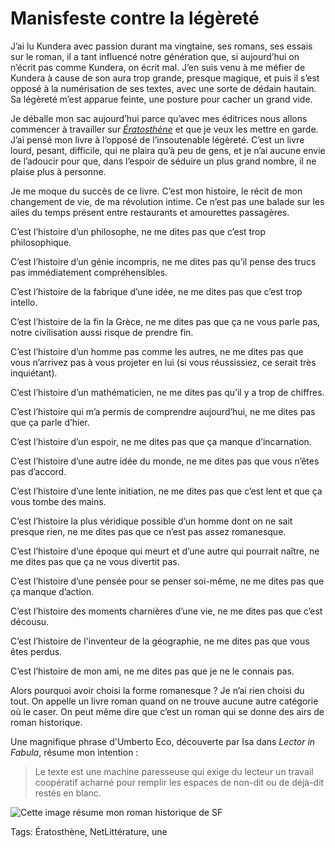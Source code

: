 # Manisfeste contre la légèreté

J’ai lu Kundera avec passion durant ma vingtaine, ses romans, ses essais sur le roman, il a tant influencé notre génération que, si aujourd’hui on n’écrit pas comme Kundera, on écrit mal. J’en suis venu à me méfier de Kundera à cause de son aura trop grande, presque magique, et puis il s’est opposé à la numérisation de ses textes, avec une sorte de dédain hautain. Sa légèreté m’est apparue feinte, une posture pour cacher un grand vide.<span id="more-34952"></span>

Je déballe mon sac aujourd’hui parce qu’avec mes éditrices nous allons commencer à travailler sur [*Ératosthène*](http://blog.tcrouzet.com/eratosthene/) et que je veux les mettre en garde. J’ai pensé mon livre à l’opposé de l’insoutenable légèreté. C’est un livre lourd, pesant, difficile, qui ne plaira qu’à peu de gens, et je n’ai aucune envie de l’adoucir pour que, dans l’espoir de séduire un plus grand nombre, il ne plaise plus à personne.

Je me moque du succès de ce livre. C’est mon histoire, le récit de mon changement de vie, de ma révolution intime. Ce n’est pas une balade sur les ailes du temps présent entre restaurants et amourettes passagères.

C’est l’histoire d’un philosophe, ne me dites pas que c’est trop philosophique.

C’est l’histoire d’un génie incompris, ne me dites pas qu’il pense des trucs pas immédiatement compréhensibles.

C’est l’histoire de la fabrique d’une idée, ne me dites pas que c’est trop intello.

C’est l’histoire de la fin la Grèce, ne me dites pas que ça ne vous parle pas, notre civilisation aussi risque de prendre fin.

C’est l’histoire d’un homme pas comme les autres, ne me dites pas que vous n’arrivez pas à vous projeter en lui (si vous réussissiez, ce serait très inquiétant).

C’est l’histoire d’un mathématicien, ne me dites pas qu’il y a trop de chiffres.

C’est l’histoire qui m’a permis de comprendre aujourd’hui, ne me dites pas que ça parle d’hier.

C’est l’histoire d’un espoir, ne me dites pas que ça manque d’incarnation.

C’est l’histoire d’une autre idée du monde, ne me dites pas que vous n’êtes pas d’accord.

C’est l’histoire d’une lente initiation, ne me dites pas que c’est lent et que ça vous tombe des mains.

C’est l’histoire la plus véridique possible d’un homme dont on ne sait presque rien, ne me dites pas que ce n’est pas assez romanesque.

C’est l’histoire d’une époque qui meurt et d’une autre qui pourrait naître, ne me dites pas que ça ne vous divertit pas.

C’est l’histoire d’une pensée pour se penser soi-même, ne me dites pas que ça manque d’action.

C’est l’histoire des moments charnières d’une vie, ne me dites pas que c’est décousu.

C’est l’histoire de l'inventeur de la géographie, ne me dites pas que vous êtes perdus.

C’est l’histoire de mon ami, ne me dites pas que je ne le connais pas.

Alors pourquoi avoir choisi la forme romanesque ? Je n’ai rien choisi du tout. On appelle un livre roman quand on ne trouve aucune autre catégorie où le caser. On peut même dire que c’est un roman qui se donne des airs de roman historique.

Une magnifique phrase d'Umberto Eco, découverte par Isa dans *Lector in Fabula*, résume mon intention :

> Le texte est une machine paresseuse qui exige du lecteur un travail coopératif acharné pour remplir les espaces de non-dit ou de déjà-dit restés en blanc.

![Cette image résume mon roman historique de SF](http://blog.tcrouzet.comhttps://tcrouzet.com/images_tc/2014/03/Earth__Mir.jpg)



Tags: Ératosthène, NetLittérature, une